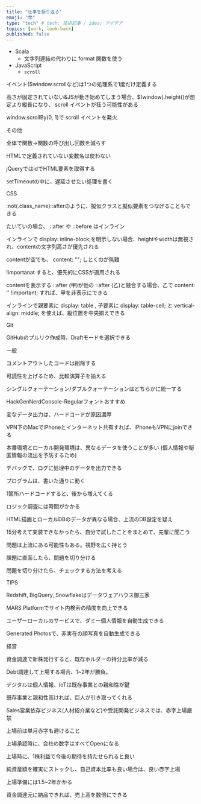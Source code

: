 ```yaml
---
title: "仕事を振り返る"
emoji: "😎"
type: "tech" # tech: 技術記事 / idea: アイデア
topics: [work, look-back]
published: false
---
```


- Scala
  - 文字列連結の代わりに format 関数を使う
- JavaScript
  - `scroll`

イベント($window.scrollなど)は1つの処理系で1度だけ定義する

高さが固定されていない&JSが動き始めてしまう場合、$(window).height()が想定より縦長になり、 scroll イベントが狂う可能性がある

window.scrollBy(0, 1)で scroll イベントを発火

その他

全体で関数→関数の呼び出し回数を減らす

HTMLで定義されていない変数名は使わない

jQueryではidでHTML要素を取得する

setTimeoutの中に、遅延させたい処理を書く

CSS

:not(.class_name)::afterのように、擬似クラスと擬似要素をつなげることもできる

たいていの場合、 ::after や ::before はインライン

インラインで display: inline-block;を明示しない場合、heightやwidthは無視され、contentの文字列高さが優先される

contentが空でも、 content: ""; しとくのが無難

!importanat すると、優先的にCSSが適用される

contentを表示する ::after (甲)が他の ::after (乙)と競合する場合、乙で content: '' !important; すれば、甲を非表示にできる

インラインで親要素に display: table , 子要素に display: table-cell; と vertical-align: middle; を使えば、縦位置を中央揃えできる

Git

GitHubのプルリク作成時、Draftモードを選択できる

一般

コメントアウトしたコードは削除する

可読性を上げるため、比較演算子を揃える

シングルクォーテーション/ダブルクォーテーションはどちらかに統一する

HackGenNerdConsole-Regularフォントおすすめ

 

変なデータ出力は、ハードコードが原因濃厚

VPN下のMacでiPhoneとインターネット共有すれば、iPhoneもVPNにjoinできる

本番環境とローカル開発環境は、異なるデータを使うことが多い (個人情報や秘匿情報の流出を予防するため)

デバッグで、ログに処理中のデータを出力できる

プログラムは、書いた通りに動く

1箇所ハードコードすると、後から増えてくる

ロジック調査には時間がかかる

HTML描画とローカルDBのデータが異なる場合、上流のDB設定を疑え

15分考えて実装できなかったら、自分で試したことをまとめて、先輩に聞こう

問題は上流にある可能性もある。視野を広く持とう

課題に直面したら、問題を切り分ける

問題を切り分けたら、チェックする方法を考える

TIPS

Redshift, BigQuery, Snowflakeはデータウェアハウス御三家

MARS Platformでサイト内検索の精度を向上できる

ユーザーローカルのサービスで、ダミー個人情報を自動生成できる

Generated Photosで、非実在の顔写真を自動生成できる

経営

資金調達で新株発行すると、既存ホルダーの持分比率が減る

Debt調達して上場する場合、1~2年が勝負。

デジタルは個人情報、IoTは既存事業との親和性が鍵

既存事業と親和性高ければ、巨人が引き取ってくれる

Sales営業依存ビジネス(人材紹介業など)や受託開発ビジネスでは、赤字上場厳禁

上場前は単月赤字も避けること

上場承認時に、会社の数字はすべてOpenになる

上場時に、1株利益で今後の期待を持たせられると良い

純資産額を確実にストックし、自己資本比率も良い場合は、良い赤字上場

上場準備には1.5~2年かかる

資金調達元に納品できれば、売上高を数倍にできる